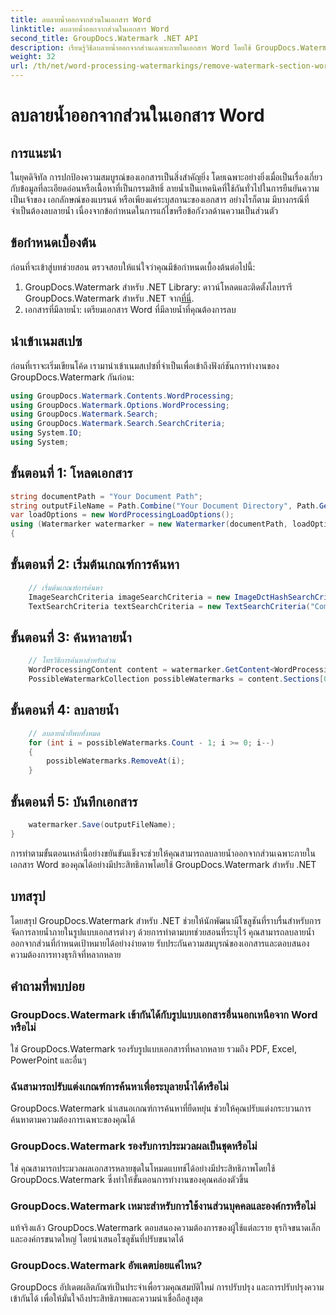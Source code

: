 ```yaml
---
title: ลบลายน้ำออกจากส่วนในเอกสาร Word
linktitle: ลบลายน้ำออกจากส่วนในเอกสาร Word
second_title: GroupDocs.Watermark .NET API
description: เรียนรู้วิธีลบลายน้ำออกจากส่วนเฉพาะภายในเอกสาร Word โดยใช้ GroupDocs.Watermark สำหรับ .NET มีบทช่วยสอนที่ครอบคลุมที่นี่
weight: 32
url: /th/net/word-processing-watermarkings/remove-watermark-section-word-docs/
---
```


# ลบลายน้ำออกจากส่วนในเอกสาร Word

## การแนะนำ
ในยุคดิจิทัล การปกป้องความสมบูรณ์ของเอกสารเป็นสิ่งสำคัญยิ่ง โดยเฉพาะอย่างยิ่งเมื่อเป็นเรื่องเกี่ยวกับข้อมูลที่ละเอียดอ่อนหรือเนื้อหาที่เป็นกรรมสิทธิ์ ลายน้ำเป็นเทคนิคที่ใช้กันทั่วไปในการยืนยันความเป็นเจ้าของ เอกลักษณ์ของแบรนด์ หรือเพียงแค่ระบุสถานะของเอกสาร อย่างไรก็ตาม มีบางกรณีที่จำเป็นต้องลบลายน้ำ เนื่องจากข้อกำหนดในการแก้ไขหรือข้อกังวลด้านความเป็นส่วนตัว
## ข้อกำหนดเบื้องต้น
ก่อนที่จะเข้าสู่บทช่วยสอน ตรวจสอบให้แน่ใจว่าคุณมีข้อกำหนดเบื้องต้นต่อไปนี้:
1.  GroupDocs.Watermark สำหรับ .NET Library: ดาวน์โหลดและติดตั้งไลบรารี GroupDocs.Watermark สำหรับ .NET จาก[ที่นี่](https://releases.groupdocs.com/Watermark/net/).
2. เอกสารที่มีลายน้ำ: เตรียมเอกสาร Word ที่มีลายน้ำที่คุณต้องการลบ

## นำเข้าเนมสเปซ
ก่อนที่เราจะเริ่มเขียนโค้ด เรามานำเข้าเนมสเปซที่จำเป็นเพื่อเข้าถึงฟังก์ชันการทำงานของ GroupDocs.Watermark กันก่อน:
```csharp
using GroupDocs.Watermark.Contents.WordProcessing;
using GroupDocs.Watermark.Options.WordProcessing;
using GroupDocs.Watermark.Search;
using GroupDocs.Watermark.Search.SearchCriteria;
using System.IO;
using System;
```
## ขั้นตอนที่ 1: โหลดเอกสาร
```csharp
string documentPath = "Your Document Path";
string outputFileName = Path.Combine("Your Document Directory", Path.GetFileName(documentPath));
var loadOptions = new WordProcessingLoadOptions();
using (Watermarker watermarker = new Watermarker(documentPath, loadOptions))
{
```
## ขั้นตอนที่ 2: เริ่มต้นเกณฑ์การค้นหา
```csharp
    // เริ่มต้นเกณฑ์การค้นหา
    ImageSearchCriteria imageSearchCriteria = new ImageDctHashSearchCriteria(Constants.LogoPng);
    TextSearchCriteria textSearchCriteria = new TextSearchCriteria("Company Name");
```
## ขั้นตอนที่ 3: ค้นหาลายน้ำ
```csharp
    // โทรวิธีการค้นหาสำหรับส่วน
    WordProcessingContent content = watermarker.GetContent<WordProcessingContent>();
    PossibleWatermarkCollection possibleWatermarks = content.Sections[0].Search(textSearchCriteria.Or(imageSearchCriteria));
```
## ขั้นตอนที่ 4: ลบลายน้ำ
```csharp
    // ลบลายน้ำที่พบทั้งหมด
    for (int i = possibleWatermarks.Count - 1; i >= 0; i--)
    {
        possibleWatermarks.RemoveAt(i);
    }
```
## ขั้นตอนที่ 5: บันทึกเอกสาร
```csharp
    watermarker.Save(outputFileName);
}
```
การทำตามขั้นตอนเหล่านี้อย่างขยันขันแข็งจะช่วยให้คุณสามารถลบลายน้ำออกจากส่วนเฉพาะภายในเอกสาร Word ของคุณได้อย่างมีประสิทธิภาพโดยใช้ GroupDocs.Watermark สำหรับ .NET

## บทสรุป
โดยสรุป GroupDocs.Watermark สำหรับ .NET ช่วยให้นักพัฒนามีโซลูชันที่ราบรื่นสำหรับการจัดการลายน้ำภายในรูปแบบเอกสารต่างๆ ด้วยการทำตามบทช่วยสอนที่ระบุไว้ คุณสามารถลบลายน้ำออกจากส่วนที่กำหนดเป้าหมายได้อย่างง่ายดาย รับประกันความสมบูรณ์ของเอกสารและตอบสนองความต้องการทางธุรกิจที่หลากหลาย
## คำถามที่พบบ่อย
### GroupDocs.Watermark เข้ากันได้กับรูปแบบเอกสารอื่นนอกเหนือจาก Word หรือไม่
ใช่ GroupDocs.Watermark รองรับรูปแบบเอกสารที่หลากหลาย รวมถึง PDF, Excel, PowerPoint และอื่นๆ
### ฉันสามารถปรับแต่งเกณฑ์การค้นหาเพื่อระบุลายน้ำได้หรือไม่
GroupDocs.Watermark นำเสนอเกณฑ์การค้นหาที่ยืดหยุ่น ช่วยให้คุณปรับแต่งกระบวนการค้นหาตามความต้องการเฉพาะของคุณได้
### GroupDocs.Watermark รองรับการประมวลผลเป็นชุดหรือไม่
ใช่ คุณสามารถประมวลผลเอกสารหลายชุดในโหมดแบทช์ได้อย่างมีประสิทธิภาพโดยใช้ GroupDocs.Watermark ซึ่งทำให้ขั้นตอนการทำงานของคุณคล่องตัวขึ้น
### GroupDocs.Watermark เหมาะสำหรับการใช้งานส่วนบุคคลและองค์กรหรือไม่
แท้จริงแล้ว GroupDocs.Watermark ตอบสนองความต้องการของผู้ใช้แต่ละราย ธุรกิจขนาดเล็ก และองค์กรขนาดใหญ่ โดยนำเสนอโซลูชันที่ปรับขนาดได้
### GroupDocs.Watermark อัพเดตบ่อยแค่ไหน?
GroupDocs อัปเดตผลิตภัณฑ์เป็นประจำเพื่อรวมคุณสมบัติใหม่ การปรับปรุง และการปรับปรุงความเข้ากันได้ เพื่อให้มั่นใจถึงประสิทธิภาพและความน่าเชื่อถือสูงสุด